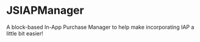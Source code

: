 JSIAPManager
============

A block-based In-App Purchase Manager to help make incorporating IAP a little bit easier!
